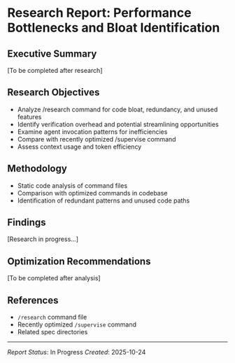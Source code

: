 # Research Report: Performance Bottlenecks and Bloat Identification

## Executive Summary
[To be completed after research]

## Research Objectives
- Analyze /research command for code bloat, redundancy, and unused features
- Identify verification overhead and potential streamlining opportunities
- Examine agent invocation patterns for inefficiencies
- Compare with recently optimized /supervise command
- Assess context usage and token efficiency

## Methodology
- Static code analysis of command files
- Comparison with optimized commands in codebase
- Identification of redundant patterns and unused code paths

## Findings
[Research in progress...]

## Optimization Recommendations
[To be completed after analysis]

## References
- `/research` command file
- Recently optimized `/supervise` command
- Related spec directories

---
*Report Status*: In Progress
*Created*: 2025-10-24
